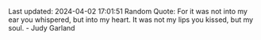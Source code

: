 Last updated: 2024-04-02 17:01:51
Random Quote: For it was not into my ear you whispered, but into my heart. It was not my lips you kissed, but my soul. - Judy Garland